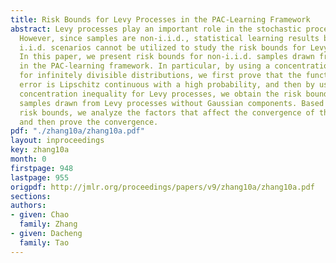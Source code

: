 ```yaml
---
title: Risk Bounds for Levy Processes in the PAC-Learning Framework
abstract: Levy processes play an important role in the stochastic process theory.
  However, since samples are non-i.i.d., statistical learning results based on the
  i.i.d. scenarios cannot be utilized to study the risk bounds for Levy processes.
  In this paper, we present risk bounds for non-i.i.d. samples drawn from Levy processes
  in the PAC-learning framework. In particular, by using a concentration inequality
  for infinitely divisible distributions, we first prove that the function of risk
  error is Lipschitz continuous with a high probability, and then by using a specific
  concentration inequality for Levy processes, we obtain the risk bounds for non-i.i.d.
  samples drawn from Levy processes without Gaussian components. Based on the resulted
  risk bounds, we analyze the factors that affect the convergence of the risk bounds
  and then prove the convergence.
pdf: "./zhang10a/zhang10a.pdf"
layout: inproceedings
key: zhang10a
month: 0
firstpage: 948
lastpage: 955
origpdf: http://jmlr.org/proceedings/papers/v9/zhang10a/zhang10a.pdf
sections: 
authors:
- given: Chao
  family: Zhang
- given: Dacheng
  family: Tao
---
```


